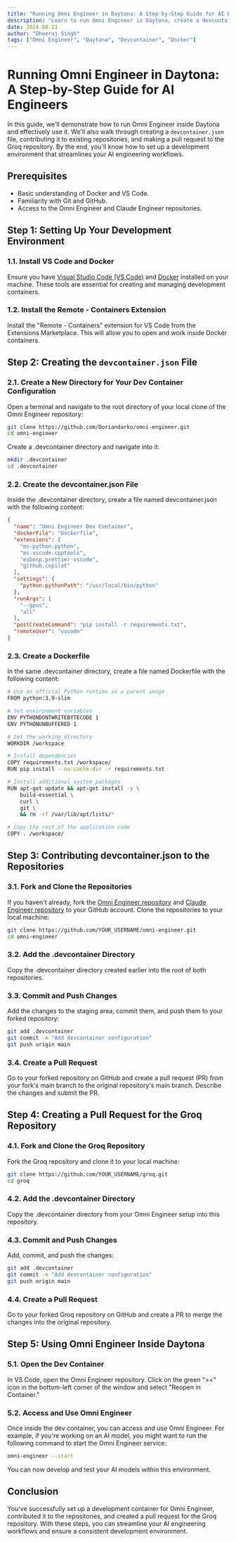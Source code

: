 ```yaml
---
title: "Running Omni Engineer in Daytona: A Step-by-Step Guide for AI Engineers"
description: "Learn to run Omni Engineer in Daytona, create a devcontainer.json, and contribute to repositories with this comprehensive guide."
date: 2024-08-21
author: "Dheeraj Singh"
tags: ["Omni Engineer", "Daytona", "Devcontainer", "Docker"]
---
```



# Running Omni Engineer in Daytona: A Step-by-Step Guide for AI Engineers

In this guide, we'll demonstrate how to run Omni Engineer inside Daytona and effectively use it. We'll also walk through creating a `devcontainer.json` file, contributing it to existing repositories, and making a pull request to the Groq repository. By the end, you'll know how to set up a development environment that streamlines your AI engineering workflows.

## Prerequisites

- Basic understanding of Docker and VS Code.
- Familiarity with Git and GitHub.
- Access to the Omni Engineer and Claude Engineer repositories.

## Step 1: Setting Up Your Development Environment

### 1.1. Install VS Code and Docker

Ensure you have [Visual Studio Code (VS Code)](https://code.visualstudio.com/) and [Docker](https://www.docker.com/products/docker-desktop) installed on your machine. These tools are essential for creating and managing development containers.

### 1.2. Install the Remote - Containers Extension

Install the "Remote - Containers" extension for VS Code from the Extensions Marketplace. This will allow you to open and work inside Docker containers.

## Step 2: Creating the `devcontainer.json` File

### 2.1. Create a New Directory for Your Dev Container Configuration

Open a terminal and navigate to the root directory of your local clone of the Omni Engineer repository:

```bash
git clone https://github.com/Doriandarko/omni-engineer.git
cd omni-engineer
```

Create a .devcontainer directory and navigate into it:

```bash
mkdir .devcontainer
cd .devcontainer
```
### 2.2. Create the devcontainer.json File
Inside the .devcontainer directory, create a file named devcontainer.json with the following content:

```json
{
  "name": "Omni Engineer Dev Container",
  "dockerFile": "Dockerfile",
  "extensions": [
    "ms-python.python",
    "ms-vscode.cpptools",
    "esbenp.prettier-vscode",
    "github.copilot"
  ],
  "settings": {
    "python.pythonPath": "/usr/local/bin/python"
  },
  "runArgs": [
    "--gpus",
    "all"
  ],
  "postCreateCommand": "pip install -r requirements.txt",
  "remoteUser": "vscode"
}
```
### 2.3. Create a Dockerfile
In the same .devcontainer directory, create a file named Dockerfile with the following content:

```bash
# Use an official Python runtime as a parent image
FROM python:3.9-slim

# Set environment variables
ENV PYTHONDONTWRITEBYTECODE 1
ENV PYTHONUNBUFFERED 1

# Set the working directory
WORKDIR /workspace

# Install dependencies
COPY requirements.txt /workspace/
RUN pip install --no-cache-dir -r requirements.txt

# Install additional system packages
RUN apt-get update && apt-get install -y \
    build-essential \
    curl \
    git \
    && rm -rf /var/lib/apt/lists/*

# Copy the rest of the application code
COPY . /workspace/
```

## Step 3: Contributing devcontainer.json to the Repositories

### 3.1. Fork and Clone the Repositories
If you haven't already, fork the [Omni Engineer repository](https://github.com/Doriandarko/omni-engineer) and [Claude Engineer repository](https://github.com/Doriandarko/claude-engineer) to your GitHub account. Clone the repositories to your local machine:

```bash
git clone https://github.com/YOUR_USERNAME/omni-engineer.git
cd omni-engineer
```

### 3.2. Add the .devcontainer Directory
Copy the .devcontainer directory created earlier into the root of both repositories.

### 3.3. Commit and Push Changes
Add the changes to the staging area, commit them, and push them to your forked repository:

```bash
git add .devcontainer
git commit -m "Add devcontainer configuration"
git push origin main
```

### 3.4. Create a Pull Request
Go to your forked repository on GitHub and create a pull request (PR) from your fork's main branch to the original repository's main branch. Describe the changes and submit the PR.

## Step 4: Creating a Pull Request for the Groq Repository


### 4.1. Fork and Clone the Groq Repository
Fork the Groq repository and clone it to your local machine:
```bash
git clone https://github.com/YOUR_USERNAME/groq.git
cd groq
```

### 4.2. Add the .devcontainer Directory
Copy the .devcontainer directory from your Omni Engineer setup into this repository.

### 4.3. Commit and Push Changes

Add, commit, and push the changes:
```bash
git add .devcontainer
git commit -m "Add devcontainer configuration"
git push origin main

```
### 4.4. Create a Pull Request
Go to your forked Groq repository on GitHub and create a PR to merge the changes into the original repository.

## Step 5: Using Omni Engineer Inside Daytona
### 5.1. Open the Dev Container
In VS Code, open the Omni Engineer repository. Click on the green "><" icon in the bottom-left corner of the window and select "Reopen in Container."

### 5.2. Access and Use Omni Engineer
Once inside the dev container, you can access and use Omni Engineer. For example, if you're working on an AI model, you might want to run the following command to start the Omni Engineer service:

```bash
omni-engineer --start
```

You can now develop and test your AI models within this environment.

## Conclusion
You've successfully set up a development container for Omni Engineer, contributed it to the repositories, and created a pull request for the Groq repository. With these steps, you can streamline your AI engineering workflows and ensure a consistent development environment.
